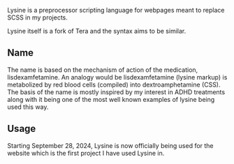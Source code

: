 Lysine is a preprocessor scripting language for webpages meant to replace SCSS in my projects.

Lysine itself is a fork of Tera and the syntax aims to be similar.

## Name
The name is based on the mechanism of action of the medication, lisdexamfetamine. An analogy would be lisdexamfetamine (lysine markup) is metabolized by red blood cells (compiled) into dextroamphetamine (CSS). The basis of the name is mostly inspired by my interest in ADHD treatments along with it being one of the most well known examples of lysine being used this way.

## Usage
Starting September 28, 2024, Lysine is now officially being used for the website which is the first project I have used Lysine in.